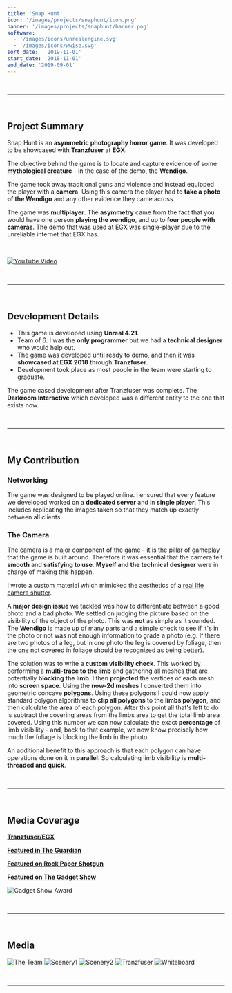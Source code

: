 ```yaml
---
title: 'Snap Hunt'
icon: '/images/projects/snaphunt/icon.png'
banner: '/images/projects/snaphunt/banner.png'
software:
  - '/images/icons/unrealengine.svg'
  - '/images/icons/wwise.svg'
sort_date:  '2019-11-01'
start_date: '2018-11-01'
end_date: '2019-09-01'
---
```


<br/>

___

<br/>

## Project Summary

Snap Hunt is an **asymmetric photography horror game**. It was developed to be showcased with **Tranzfuser** at **EGX**.

The objective behind the game is to locate and capture evidence of some **mythological creature** - in the case of the demo, the **Wendigo**.

The game took away traditional guns and violence and instead equipped the player with a **camera**. Using this camera the player had to **take a photo of the Wendigo** and any other evidence they came across.

The game was **multiplayer**. The **asymmetry** came from the fact that you would have one person **playing the wendigo**, and up to **four people with cameras**. The demo that was used at EGX was single-player due to the unreliable internet that EGX has.

<br/>

[![YouTube Video](https://img.youtube.com/vi/DWaHFn83rjo/0.jpg)](https://www.youtube.com/watch?v=DWaHFn83rjo?)

<br/>

___

<br/>

## Development Details

- This game is developed using **Unreal 4.21**. 
- Team of 6. I was the **only programmer** but we had a **technical designer** who would help out.
- The game was developed until ready to demo, and then it was **showcased at EGX 2018** through **Tranzfuser**.
- Development took place as most people in the team were starting to graduate.

The game cased development after Tranzfuser was complete. The **Darkroom Interactive** which developed was a different entity to the one that exists now.

<br/>

___

<br/>

## My Contribution

### Networking

The game was designed to be played online. I ensured that every feature we developed worked on a **dedicated server** and in **single player**. This includes replicating the images taken so that they match up exactly between all clients.

### The Camera

The camera is a major component of the game - it is the pillar of gameplay that the game is built around. Therefore it was essential that the camera felt **smooth** and **satisfying to use**. **Myself and the technical designer** were in charge of making this happen.

I wrote a custom material which mimicked the aesthetics of a [real life camera shutter](https://www.youtube.com/watch?v=zV0iMoT-3F8). 

A **major design issue** we tackled was how to differentiate between a good photo and a bad photo. We settled on judging the picture based on the visibility of the object of the photo. This was **not** as simple as it sounded. The **Wendigo** is made up of many parts and a simple check to see if it's in the photo or not was not enough information to grade a photo (e.g. If there are two photos of a leg, but in one photo the leg is covered by foliage, then the one not covered in foliage should be recognized as being better).

The solution was to write a **custom visibility check**. This worked by performing a **multi-trace to the limb** and gathering all meshes that are potentially **blocking the limb**. I then **projected** the vertices of each mesh into **screen space**. Using the **now-2d meshes** I converted them into geometric concave **polygons**. Using these polygons I could now apply standard polygon algorithms to **clip all polygons** to the **limbs polygon**, and then calculate the **area** of each polygon. After this point all that's left to do is subtract the covering areas from the limbs area to get the total limb area covered. Using this number we can now calculate the exact **percentage** of limb visibility - and, back to that example, we now know precisely how much the foliage is blocking the limb in the photo.

An additional benefit to this approach is that each polygon can have operations done on it in **parallel**. So calculating limb visibility is **multi-threaded and quick**.

<br/>

___

<br/>

## Media Coverage

[**Tranzfuser/EGX**](https://www.egx.net/egx/news/tranzfuser-returns-to-egx-with-18-playable-games)

[**Featured in The Guardian**](https://www.theguardian.com/games/2019/feb/25/point-and-shoot-whats-next-for-photography-in-video-games)

[**Featured on Rock Paper Shotgun**](https://www.youtube.com/watch?v=i-2SrfnStvE&t=654s)

[**Featured on The Gadget Show**](https://www.my5.tv/the-gadget-show/season-28/episode-6)

![Gadget Show Award](/images/projects/snaphunt/gadget.png)


<br/>

___

<br/>

## Media

![The Team](/images/projects/snaphunt/theteam.png)
![Scenery1](/images/projects/snaphunt/scenery1.png)
![Scenery2](/images/projects/snaphunt/scenery2.png)
![Tranzfuser](/images/projects/snaphunt/tranzfuser.png)
![Whiteboard](/images/projects/snaphunt/whiteboard.png)

<br/>

___

<br/>
